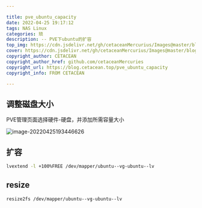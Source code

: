 ```yaml
---

title: pve_ubuntu_capacity
date: 2022-04-25 19:17:12
tags: NAS Linux
categories: 琐
description: -- PVE下ubuntu的扩容
top_img: https://cdn.jsdelivr.net/gh/cetaceanMercurius/Images@master/blog/capcity.png
cover: https://cdn.jsdelivr.net/gh/cetaceanMercurius/Images@master/blog/capcity.png
copyright_author: CETACEAN
copyright_author_href: github.com/cetaceanMercuries
copyright_url: https://blog.cetacean.top/pve_ubuntu_capacity
copyright_info: FROM CETACEAN

---
```


## 调整磁盘大小

PVE管理页面选择硬件-硬盘，并添加所需容量大小

![image-20220425193446626](http://qiniu.cetacean.top/typora/image-20220425193446626.png)

## 扩容

```bash
lvextend -l +100%FREE /dev/mapper/ubuntu--vg-ubuntu--lv
```

## resize

```bash
resize2fs /dev/mapper/ubuntu--vg-ubuntu--lv
```

